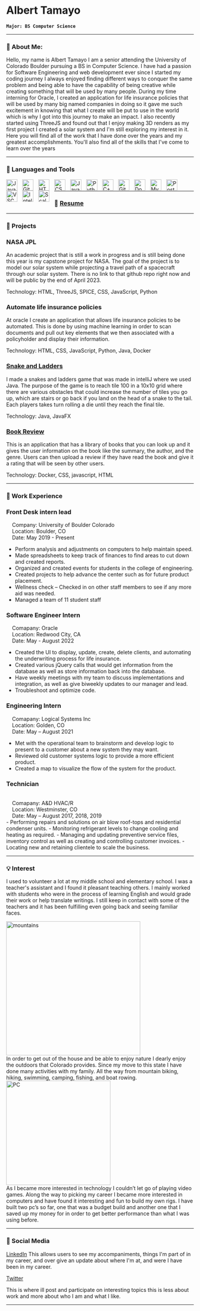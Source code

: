 <!--
**alberttmy1/alberttmy1** is a ✨ _special_ ✨ repository because its `README.md` (this file) appears on your GitHub profile.

Here are some ideas to get you started:

- 🔭 I’m currently working on ...
- 🌱 I’m currently learning ...
- 👯 I’m looking to collaborate on ...
- 🤔 I’m looking for help with ...
- 💬 Ask me about ...
- 📫 How to reach me: ...
- 😄 Pronouns: ...
- ⚡ Fun fact: ...
-->
# Albert Tamayo

**`Major: BS Computer Science`**

---
### 💬 About Me:

Hello, my name is Albert Tamayo I am a senior attending the University of Colorado Boulder pursuing a BS in Computer Science. I have had a passion for Software Engineering and web development ever since I started my coding journey I always enjoyed finding different ways to conquer the same problem and being able to have the capability of being creative while creating something that will be used by many people. During my time interning for Oracle, I created an application for life insurance policies that will be used by many big named companies in doing so it gave me such excitement in knowing that what I create will be put to use in the world which is why I got into this journey to make an impact. I also recently started using ThreeJS and found out that I enjoy making 3D renders as my first project I created a solar system and I'm still exploring my interest in it. Here you will find all of the work that I have done over the years and my greatest accomplishments. You'll also find all of the skills that I've come to learn over the years 

---

### 🧰 Languages and Tools

<img align="left" alt="Java" width="30px" style="padding-right:10px;" src="https://cdn.jsdelivr.net/gh/devicons/devicon/icons/java/java-original.svg"/>
<img align="left" alt="Git" width="30px" style="padding-right:10px;" src="https://cdn.jsdelivr.net/gh/devicons/devicon/icons/git/git-original.svg" />
<img align="left" alt="HTML" width="30px" style="padding-right:10px;" src="https://cdn.jsdelivr.net/gh/devicons/devicon/icons/html5/html5-plain.svg" />
<img align="left" alt="CSS" width="30px" style="padding-right:10px;" src="https://cdn.jsdelivr.net/gh/devicons/devicon/icons/css3/css3-plain.svg" />
<img align="left" alt="JavaScript" width="30px" style="padding-right:10px;" src="https://cdn.jsdelivr.net/gh/devicons/devicon/icons/javascript/javascript-plain.svg" />
<img align="left" alt="Python" width="30px" style="padding-right:10px;" src="https://cdn.jsdelivr.net/gh/devicons/devicon/icons/python/python-plain.svg" />
<img align="left" alt="C++" width="30px" style="padding-right:10px;" src="https://cdn.jsdelivr.net/gh/devicons/devicon/icons/cplusplus/cplusplus-line.svg" />
<img align="left" alt="GitHub" width="30px" style="padding-right:10px;" src="https://cdn.jsdelivr.net/gh/devicons/devicon/icons/github/github-original.svg" />
<img align="left" alt="Docker" width="30px" style="padding-right:10px;" src="https://cdn.jsdelivr.net/gh/devicons/devicon/icons/docker/docker-plain.svg" />
<img align="left" alt="MySQL" width="30px" style="padding-right:10px;" src="https://cdn.jsdelivr.net/gh/devicons/devicon/icons/mysql/mysql-original.svg" />
<img align="left" alt="PostgresSQL" width="30px" style="padding-right:10px;" src="https://cdn.jsdelivr.net/gh/devicons/devicon/icons/postgresql/postgresql-original.svg" />
<img align="left" alt="VSCode" width="30px" style="padding-right:10px;" src="https://cdn.jsdelivr.net/gh/devicons/devicon/icons/vscode/vscode-original.svg" />
<img align="left" alt="IntelliJ" width="30px" style="padding-right:10px;" src="https://cdn.jsdelivr.net/gh/devicons/devicon/icons/intellij/intellij-plain.svg" />
<img align="left" alt="Scala" width="30px" style="padding-right:10px;" src="https://cdn.jsdelivr.net/gh/devicons/devicon/icons/scala/scala-original.svg" />    
<br />

---

### 📘 <a href="https://drive.google.com/file/d/19IvXgbPG4eHPRR-NqvKEj7Y2L8PGdAs5/view?usp=sharing">Resume</a>

---

### 🚀 Projects

### NASA JPL
An academic project that is still a work in progress and is still being done this year is my capstone project for NASA. The goal of the project is to model our solar system while projecting a travel path of a spacecraft through our solar system. There is no link to that github repo right now and will be public by the end of April 2023. 

Technology: HTML, ThreeJS, SPICE, CSS, JavaScript, Python

### Automate life insurance policies 
At oracle I create an application that allows life insurance policies to be automated. This is done by using machine learning in order to scan documents and pull out key elements that we then associated with a policyholder and display their information.

Technology: HTML, CSS, JavaScript, Python, Java, Docker

### <a href="https://github.com/KevinFLoaiza/ChutesAndLadders">Snake and Ladders </a>
I made a snakes and ladders game that was made in intelliJ where we used Java. The purpose of the game is to reach tile 100 in a 10x10 grid where there are various obstacles that could increase the number of tiles you go up, which are stairs or go back if you land on the head of a snake to the tail. Each players takes turn rolling a die until they reach the final tile. 

Technology: Java, JavaFX

### <a href="https://github.com/CSCI-3308-CU-Boulder/3308SP21_section013_5">Book Review </a>
This is an application that has a library of books that you can look up and it gives the user information on the book like the summary, the author, and the genre. Users can then upload a review if they have read the book and give it a rating that will be seen by other users. 

Technology: Docker, CSS, javascript, HTML

---
### 🏢 Work Experience

### Front Desk intern lead
&nbsp;&nbsp;&nbsp;&nbsp;Company: University of Boulder Colorado
<br>
&nbsp;&nbsp;&nbsp;&nbsp;Location: Boulder, CO
<br>
&nbsp;&nbsp;&nbsp;&nbsp;Date: May 2019 - Present
<br>
- Perform analysis and adjustments on computers to help maintain speed.
- Made spreadsheets to keep track of finances to find areas to cut down and created reports.
- Organized and created events for students in the college of engineering.
- Created projects to help advance the center such as for future product placement.
- Wellness check – Checked in on other staff members to see if any more aid was needed.
- Managed a team of 11 student staff

### Software Engineer Intern
&nbsp;&nbsp;&nbsp;&nbsp;Comapany: Oracle
<br>
&nbsp;&nbsp;&nbsp;&nbsp;Location: Redwood City, CA
<br>
&nbsp;&nbsp;&nbsp;&nbsp;Date: May - August 2022
<br>
- Created the UI to display, update, create, delete clients, and automating the underwriting process for life insurance.
- Created various jQuery calls that would get information from the database as well as store information back into the database.
- Have weekly meetings with my team to discuss implementations and integration, as well as give biweekly updates to our manager and lead.
- Troubleshoot and optimize code.

### Engineering Intern
&nbsp;&nbsp;&nbsp;&nbsp;Comapany: Logical Systems Inc
<br>
&nbsp;&nbsp;&nbsp;&nbsp;Location: Golden, CO
<br>
&nbsp;&nbsp;&nbsp;&nbsp;Date: May – August 2021
<br>
- Met with the operational team to brainstorm and develop logic to present to a customer about a new system they may want.
- Reviewed old customer systems logic to provide a more efficient product.
- Created a map to visualize the flow of the system for the product.

### Technician
<br>
&nbsp;&nbsp;&nbsp;&nbsp;Comapany: A&D HVAC/R
<br>
&nbsp;&nbsp;&nbsp;&nbsp;Location: Westminster, CO
<br>
&nbsp;&nbsp;&nbsp;&nbsp;Date: May – August 2017, 2018, 2019
<br>
- Performing repairs and solutions on air blow roof-tops and residential condenser units.
- Monitoring refrigerant levels to change cooling and heating as required.
- Managing and updating preventive service files, inventory control as well as creating and controlling customer invoices.
- Locating new and retaining clientele to scale the business.

---

### 💡 Interest

I used to volunteer a lot at my middle school and elementary school. I was a teacher's assistant and I found it pleasant teaching others. I mainly worked with students who were in the process of learning English and would grade their work or help translate writings. I still keep in contact with some of the teachers and it has been fulfilling even going back and seeing familiar faces.

<img align="left" alt="mountains" width="360px" style="padding-right:10px;" src="https://cdn.britannica.com/90/116090-050-E3CDFBD5/Rocky-Mountain-National-Park-Colorado.jpg" />
<br clear="left"/>
In order to get out of the house and be able to enjoy nature I dearly enjoy the outdoors that Colorado provides. Since my move to this state I have done many activities with my family. All the way from mountain biking, hiking, swimming, camping, fishing, and boat rowing.

<img align="left" alt="PC" width="280px" style="padding-right:10px;" src="https://cdna.pcpartpicker.com/static/forever/images/userbuild/284120.ef259283c2e58f2918219edfe9b6d299.jpg" />
<br clear="left"/>
As I became more interested in technology I couldn’t let go of playing video games. Along the way to picking my career I became more interested in computers and have found it interesting and fun to build my own rigs. I have built two pc’s so far, one that was a budget build and another one that I saved up my money for in order to get better performance than what I was using before. 


---

### 🧶 Social Media

<a href="https://www.linkedin.com/in/albert-tamayo-93207b208/">LinkedIn</a>
This allows users to see my accompaniments, things I'm part of in my career, and over give an update about where I'm at, and were I have been in my career.

<a href="https://twitter.com/Alberttmy16">Twitter</a>

This is where ill post and participate on interesting topics this is less about work and more about who I am and what I like.

---
